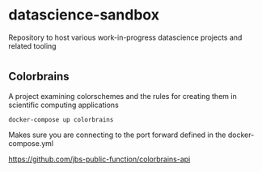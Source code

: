 # datascience-sandbox
Repository to host various work-in-progress datascience projects and related tooling

#
## Colorbrains
A project examining colorschemes and the rules for creating them in scientific computing applications

`docker-compose up colorbrains`

Makes sure you are connecting to the port forward defined in the docker-compose.yml

https://github.com/jbs-public-function/colorbrains-api
#